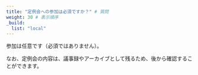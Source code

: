 ```yaml
---
title: "定例会への参加は必須ですか？" # 質問
weight: 30 # 表示順序
_build:
  list: "local"
---
```


参加は任意です（必須ではありません）。

なお、定例会の内容は、議事録やアーカイブとして残るため、後から確認することができます。
